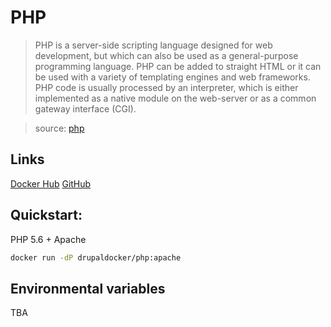 # PHP

> PHP is a server-side scripting language designed for web development, but which can also be used as a general-purpose programming language. PHP can be added to straight HTML or it can be used with a variety of templating engines and web frameworks. PHP code is usually processed by an interpreter, which is either implemented as a native module on the web-server or as a common gateway interface (CGI).

> source: [php](https://hub.docker.com/_/php/)

## Links

[Docker Hub](https://hub.docker.com/r/drupaldocker/php)
[GitHub](https://github.com/drupal-docker/php)

## Quickstart:

PHP 5.6 + Apache
```bash
docker run -dP drupaldocker/php:apache
```

## Environmental variables

TBA
